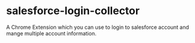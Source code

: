 # salesforce-login-collector
A Chrome Extension which you can use to login to salesforce account and mange multiple account information.
